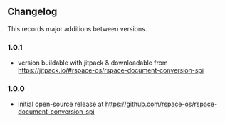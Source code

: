 ## Changelog

This records major additions between versions.

### 1.0.1

- version buildable with jitpack & downloadable from https://jitpack.io/#rspace-os/rspace-document-conversion-spi 

### 1.0.0

- initial open-source release at https://github.com/rspace-os/rspace-document-conversion-spi
